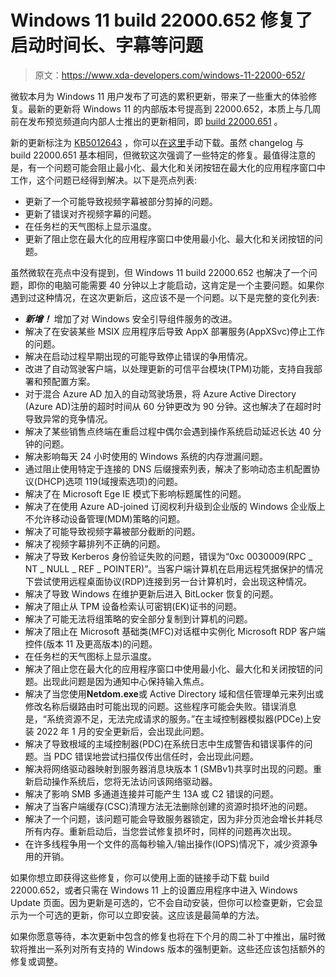 # Windows 11 build 22000.652 修复了启动时间长、字幕等问题

> 原文：<https://www.xda-developers.com/windows-11-22000-652/>

微软本月为 Windows 11 用户发布了可选的累积更新，带来了一些重大的体验修复。最新的更新将 Windows 11 的内部版本号提高到 22000.652，本质上与几周前在发布预览频道向内部人士推出的更新相同，即 [build 22000.651](https://www.xda-developers.com/microsoft-windows-11-build-22000-651/) 。

新的更新标注为 [KB5012643](https://support.microsoft.com/en-us/topic/april-25-2022-kb5012643-os-build-22000-652-preview-43a75ee7-d857-4943-a2b9-f961538bd2b0) ，你可以[在这里](https://www.catalog.update.microsoft.com/Search.aspx?q=KB5012643)手动下载。虽然 changelog 与 build 22000.651 基本相同，但微软这次强调了一些特定的修复。最值得注意的是，有一个问题可能会阻止最小化、最大化和关闭按钮在最大化的应用程序窗口中工作，这个问题已经得到解决。以下是亮点列表:

*   更新了一个可能导致视频字幕被部分剪掉的问题。
*   更新了错误对齐视频字幕的问题。
*   在任务栏的天气图标上显示温度。
*   更新了阻止您在最大化的应用程序窗口中使用最小化、最大化和关闭按钮的问题。

虽然微软在亮点中没有提到，但 Windows 11 build 22000.652 也解决了一个问题，即你的电脑可能需要 40 分钟以上才能启动，这肯定是一个主要问题。如果你遇到过这种情况，在这次更新后，这应该不是一个问题。以下是完整的变化列表:

*   ***新增！*** 增加了对 Windows 安全引导组件服务的改进。
*   解决了在安装某些 MSIX 应用程序后导致 AppX 部署服务(AppXSvc)停止工作的问题。
*   解决在启动过程早期出现的可能导致停止错误的争用情况。
*   改进了自动驾驶客户端，以处理更新的可信平台模块(TPM)功能，支持自我部署和预配置方案。
*   对于混合 Azure AD 加入的自动驾驶场景，将 Azure Active Directory (Azure AD)注册的超时时间从 60 分钟更改为 90 分钟。这也解决了在超时时导致异常的竞争情况。
*   解决了某些销售点终端在重启过程中偶尔会遇到操作系统启动延迟长达 40 分钟的问题。
*   解决影响每天 24 小时使用的 Windows 系统的内存泄漏问题。
*   通过阻止使用特定于连接的 DNS 后缀搜索列表，解决了影响动态主机配置协议(DHCP)选项 119(域搜索选项)的问题。
*   解决了在 Microsoft Ege IE 模式下影响标题属性的问题。
*   解决了在使用 Azure AD-joined 订阅权利升级到企业版的 Windows 企业版上不允许移动设备管理(MDM)策略的问题。
*   解决了可能导致视频字幕被部分截断的问题。
*   解决了视频字幕排列不正确的问题。
*   解决了导致 Kerberos 身份验证失败的问题，错误为“0xc 0030009(RPC _ NT _ NULL _ REF _ POINTER)”。当客户端计算机在启用远程凭据保护的情况下尝试使用远程桌面协议(RDP)连接到另一台计算机时，会出现这种情况。
*   解决了导致 Windows 在维护更新后进入 BitLocker 恢复的问题。
*   解决了阻止从 TPM 设备检索认可密钥(EK)证书的问题。
*   解决了可能无法将组策略的安全部分复制到计算机的问题。
*   解决了阻止在 Microsoft 基础类(MFC)对话框中实例化 Microsoft RDP 客户端控件(版本 11 及更高版本)的问题。
*   在任务栏的天气图标上显示温度。
*   解决了阻止您在最大化的应用程序窗口中使用最小化、最大化和关闭按钮的问题。出现此问题是因为通知中心保持输入焦点。
*   解决了当您使用**Netdom.exe**或 Active Directory 域和信任管理单元来列出或修改名称后缀路由时可能出现的问题。这些程序可能会失败。错误消息是，“系统资源不足，无法完成请求的服务。”在主域控制器模拟器(PDCe)上安装 2022 年 1 月的安全更新后，会出现此问题。
*   解决了导致根域的主域控制器(PDC)在系统日志中生成警告和错误事件的问题。当 PDC 错误地尝试扫描仅传出信任时，会出现此问题。
*   解决将网络驱动器映射到服务器消息块版本 1 (SMBv1)共享时出现的问题。重新启动操作系统后，您将无法访问该网络驱动器。
*   解决了影响 SMB 多通道连接并可能产生 13A 或 C2 错误的问题。
*   解决了当客户端缓存(CSC)清理方法无法删除创建的资源时损坏池的问题。
*   解决了一个问题，该问题可能会导致服务器锁定，因为非分页池会增长并耗尽所有内存。重新启动后，当您尝试修复损坏时，同样的问题再次出现。
*   在许多线程争用一个文件的高每秒输入/输出操作(IOPS)情况下，减少资源争用的开销。

如果你想立即获得这些修复，你可以使用上面的链接手动下载 build 22000.652，或者只需在 Windows 11 上的设置应用程序中进入 Windows Update 页面。因为更新是可选的，它不会自动安装，但你可以检查更新，它会显示为一个可选的更新，你可以立即安装。这应该是最简单的方法。

如果你愿意等待，本次更新中包含的修复也将在下个月的周二补丁中推出，届时微软将推出一系列对所有支持的 Windows 版本的强制更新。这些还应该包括额外的修复或调整。